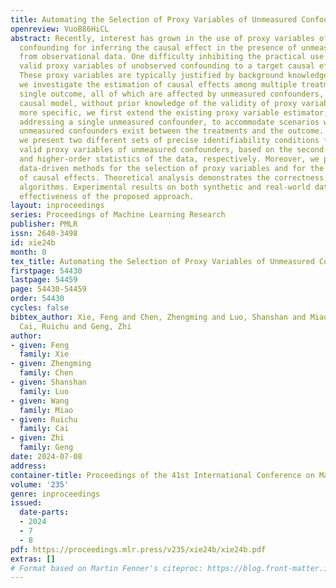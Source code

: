 ```yaml
---
title: Automating the Selection of Proxy Variables of Unmeasured Confounders
openreview: VuoB86HiCL
abstract: Recently, interest has grown in the use of proxy variables of unobserved
  confounding for inferring the causal effect in the presence of unmeasured confounders
  from observational data. One difficulty inhibiting the practical use is finding
  valid proxy variables of unobserved confounding to a target causal effect of interest.
  These proxy variables are typically justified by background knowledge. In this paper,
  we investigate the estimation of causal effects among multiple treatments and a
  single outcome, all of which are affected by unmeasured confounders, within a linear
  causal model, without prior knowledge of the validity of proxy variables. To be
  more specific, we first extend the existing proxy variable estimator, originally
  addressing a single unmeasured confounder, to accommodate scenarios where multiple
  unmeasured confounders exist between the treatments and the outcome. Subsequently,
  we present two different sets of precise identifiability conditions for selecting
  valid proxy variables of unmeasured confounders, based on the second-order statistics
  and higher-order statistics of the data, respectively. Moreover, we propose two
  data-driven methods for the selection of proxy variables and for the unbiased estimation
  of causal effects. Theoretical analysis demonstrates the correctness of our proposed
  algorithms. Experimental results on both synthetic and real-world data show the
  effectiveness of the proposed approach.
layout: inproceedings
series: Proceedings of Machine Learning Research
publisher: PMLR
issn: 2640-3498
id: xie24b
month: 0
tex_title: Automating the Selection of Proxy Variables of Unmeasured Confounders
firstpage: 54430
lastpage: 54459
page: 54430-54459
order: 54430
cycles: false
bibtex_author: Xie, Feng and Chen, Zhengming and Luo, Shanshan and Miao, Wang and
  Cai, Ruichu and Geng, Zhi
author:
- given: Feng
  family: Xie
- given: Zhengming
  family: Chen
- given: Shanshan
  family: Luo
- given: Wang
  family: Miao
- given: Ruichu
  family: Cai
- given: Zhi
  family: Geng
date: 2024-07-08
address:
container-title: Proceedings of the 41st International Conference on Machine Learning
volume: '235'
genre: inproceedings
issued:
  date-parts:
  - 2024
  - 7
  - 8
pdf: https://proceedings.mlr.press/v235/xie24b/xie24b.pdf
extras: []
# Format based on Martin Fenner's citeproc: https://blog.front-matter.io/posts/citeproc-yaml-for-bibliographies/
---
```

